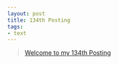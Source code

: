 ```yaml
---
layout: post
title: 134th Posting
tags: 
- text
---
```


> [Welcome to my 134th Posting](https://janghan-kor.tistory.com/656)
